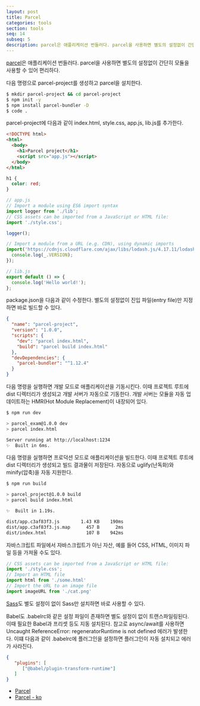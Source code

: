 ```yaml
---
layout: post
title: Parcel
categories: tools
section: tools
seq: 14
subseq: 5
description: parcel은 애플리케이션 번들러다. parcel을 사용하면 별도의 설정없이 간단히 모듈을 사용할 수 있어 편리하다.
---
```


[parcel](https://parceljs.org)은 애플리케이션 번들러다. parcel을 사용하면 별도의 설정없이 간단히 모듈을 사용할 수 있어 편리하다.

다음 명령으로 parcel-project를 생성하고 parcel을 설치한다.

```bash
$ mkdir parcel-project && cd parcel-project
$ npm init -y
$ npm install parcel-bundler -D
$ code .
```

parcel-project에 다음과 같이 index.html, style.css, app.js, lib.js를 추가한다.

```html
<!DOCTYPE html>
<html>
  <body>
    <h1>Parcel project</h1>
    <script src="app.js"></script>
  </body>
</html>
```

```css
h1 {
  color: red;
}
```

```javascript
// app.js
// Import a module using ES6 import syntax
import logger from './lib';
// CSS assets can be imported from a JavaScript or HTML file:
import './style.css';

logger();

// Import a module from a URL (e.g. CDN), using dynamic imports
import('https://cdnjs.cloudflare.com/ajax/libs/lodash.js/4.17.11/lodash.min.js').then(() => {
  console.log(_.VERSION);
});
```

```javascript
// lib.js
export default () => {
  console.log('Hello world!');
};
```

package.json을 다음과 같이 수정한다. 별도의 설정없이 진입 파일(entry file)만 지정하면 바로 빌드할 수 있다.

```json
{
  "name": "parcel-project",
  "version": "1.0.0",
  "scripts": {
    "dev": "parcel index.html",
    "build": "parcel build index.html"
  },
  "devDependencies": {
    "parcel-bundler": "^1.12.4"
  }
}
```

다음 명령을 실행하면 개발 모드로 애플리케이션을 기동시킨다. 이때 프로젝트 루트에 dist 디렉터리가 생성되고 개발 서버가 자동으로 기동한다. 개발 서버는 모듈을 자동 업데이트하는 HMR(Hot Module Replacement)이 내장되어 있다.

```bash
$ npm run dev

> parcel_exam@1.0.0 dev
> parcel index.html

Server running at http://localhost:1234
✨  Built in 6ms.
```

다음 명령을 실행하면 프로덕션 모드로 애플리케이션을 빌드한다. 이때 프로젝트 루트에 dist 디렉터리가 생성되고 빌드 결과물이 저장된다. 자동으로 uglify(난독화)와 minify(압축)을 자동 지원한다.

```bash
$ npm run build

> parcel_project@1.0.0 build
> parcel build index.html

✨  Built in 1.19s.

dist/app.c3af83f3.js        1.43 KB    190ms
dist/app.c3af83f3.js.map      457 B      2ms
dist/index.html               107 B    942ms
```

자바스크립트 파일에서 자바스크립트가 아닌 자산, 예를 들어 CSS, HTML, 이미지 파일 등을 가져올 수도 있다.

```javascript
// CSS assets can be imported from a JavaScript or HTML file:
import './style.css';
// Import an HTML file
import html from './some.html'
// Import the URL to an image file
import imageURL from './cat.png'
```

[Sass](https://poiemaweb.com/sass-basics)도 별도 설정이 없이 Sass만 설치하면 바로 사용할 수 있다.

Babel도 .babelrc와 같은 설정 파일이 존재하면 별도 설정이 없이 트랜스파일링된다. 이때 필요한 Babel과 프리셋 등도 지동 설치된다. 참고로 async/await를 사용하면 Uncaught ReferenceError: regeneratorRuntime is not defined 에러가 발생한다. 이떄 다음과 같이 .babelrc에 플러그인을 설정하면 플러그인이 자동 설치되고 에러가 사라진다.

```json
{
   "plugins": [
      ["@babel/plugin-transform-runtime"]
   ]
}
```

- [Parcel](https://parceljs.org)
- [Parcel - ko](https://ko.parceljs.org)

